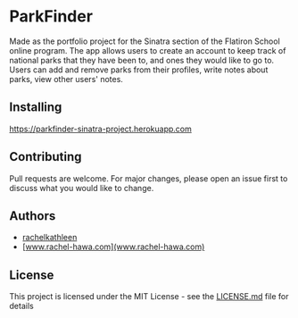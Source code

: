 # ParkFinder

Made as the portfolio project for the Sinatra section of the Flatiron School online program.
The app allows users to create an account to keep track of national parks that they have been to, and ones they would like to go to.
Users can add and remove parks from their profiles, write notes about parks, view other users' notes.

## Installing

https://parkfinder-sinatra-project.herokuapp.com

## Contributing

Pull requests are welcome. For major changes, please open an issue first to discuss what you would like to change.

## Authors

- [rachelkathleen](https://github.com/rachelkathleen)
- [www.rachel-hawa.com](www.rachel-hawa.com)

## License

This project is licensed under the MIT License - see the [LICENSE.md](LICENSE.md) file for details
